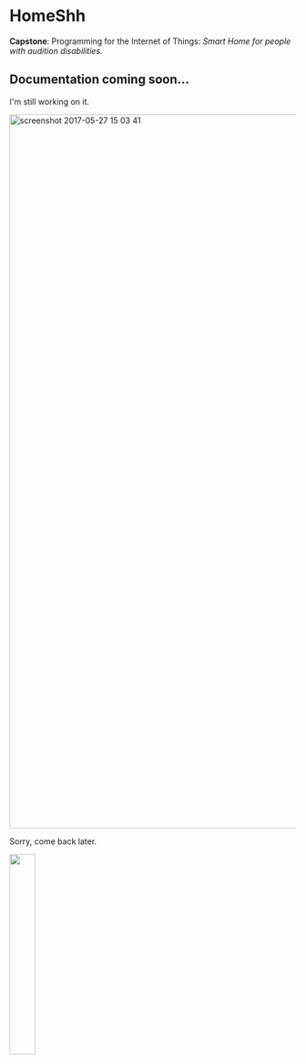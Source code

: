 # HomeShh

**Capstone**: Programming for the Internet of Things: *Smart Home for people with audition disabilities.*

## Documentation coming soon...

I'm still working on it.

<img width="1252" alt="screenshot 2017-05-27 15 03 41" src="https://cloud.githubusercontent.com/assets/22894897/26523426/c1aa99f4-42ed-11e7-8626-1693cb55f707.png">

Sorry, come back later.

<img src="https://cloud.githubusercontent.com/assets/22894897/25677487/84b7980a-301c-11e7-9445-c3edd96d7a4c.gif" width="30%" height="30%"/>
